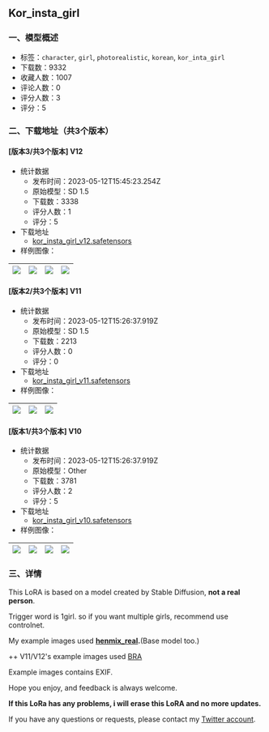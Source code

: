 ## Kor_insta_girl
### 一、模型概述

- 标签：`character`, `girl`, `photorealistic`, `korean`, `kor_inta_girl`
- 下载数：9332
- 收藏人数：1007
- 评论人数：0
- 评分人数：3
- 评分：5

### 二、下载地址（共3个版本）

#### [版本3/共3个版本] V12

- 统计数据
  - 发布时间：2023-05-12T15:45:23.254Z
  - 原始模型：SD 1.5
  - 下载数：3338
  - 评分人数：1
  - 评分：5
- 下载地址
  - [kor_insta_girl_v12.safetensors](https://civitai.com/api/download/models/68895)
- 样例图像：

| <img src="https://image.civitai.com/xG1nkqKTMzGDvpLrqFT7WA/66e0c619-e239-44f2-9892-20b454f07f8c/width=450/768414.jpeg" /> | <img src="https://image.civitai.com/xG1nkqKTMzGDvpLrqFT7WA/777191bc-bf00-4f0b-9fb9-c751016bf38f/width=450/768419.jpeg" /> | <img src="https://image.civitai.com/xG1nkqKTMzGDvpLrqFT7WA/7595740d-5593-429b-9099-2e6a9bc3a180/width=450/768424.jpeg" /> | <img src="https://image.civitai.com/xG1nkqKTMzGDvpLrqFT7WA/13043ace-c2e3-4719-8ab6-d96eda20a27a/width=450/768450.jpeg" /> |
| ---- | ---- | ---- | ---- |

#### [版本2/共3个版本] V11

- 统计数据
  - 发布时间：2023-05-12T15:26:37.919Z
  - 原始模型：SD 1.5
  - 下载数：2213
  - 评分人数：0
  - 评分：0
- 下载地址
  - [kor_insta_girl_v11.safetensors](https://civitai.com/api/download/models/62370)
- 样例图像：

| <img src="https://image.civitai.com/xG1nkqKTMzGDvpLrqFT7WA/1b0a46ba-dba9-4479-92b2-a23a3894db80/width=450/685699.jpeg" /> | <img src="https://image.civitai.com/xG1nkqKTMzGDvpLrqFT7WA/6f182cbb-fb3d-4fa4-aa6d-2bbeb4daf4c9/width=450/685700.jpeg" /> | <img src="https://image.civitai.com/xG1nkqKTMzGDvpLrqFT7WA/a100ba0a-1c54-4ddc-940f-6d438c5b4e97/width=450/685804.jpeg" /> |
| ---- | ---- | ---- |

#### [版本1/共3个版本] V10

- 统计数据
  - 发布时间：2023-05-12T15:26:37.919Z
  - 原始模型：Other
  - 下载数：3781
  - 评分人数：2
  - 评分：5
- 下载地址
  - [kor_insta_girl_v10.safetensors](https://civitai.com/api/download/models/33121)
- 样例图像：

| <img src="https://image.civitai.com/xG1nkqKTMzGDvpLrqFT7WA/c275fc26-570a-4107-3472-28daa5d50a00/width=450/377439.jpeg" /> | <img src="https://image.civitai.com/xG1nkqKTMzGDvpLrqFT7WA/877b3b71-4944-4435-c93b-2699fd1dd900/width=450/377442.jpeg" /> | <img src="https://image.civitai.com/xG1nkqKTMzGDvpLrqFT7WA/a0111528-6ca6-4b0d-7813-ba70f16c2000/width=450/377440.jpeg" /> | <img src="https://image.civitai.com/xG1nkqKTMzGDvpLrqFT7WA/0e6037ee-8e18-41f5-6c1a-9a6e4780f500/width=450/379316.jpeg" /> |
| ---- | ---- | ---- | ---- |


### 三、详情
<p></p><p>This LoRA is based on a model created by Stable Diffusion, <strong>not a real person</strong>.</p><p>Trigger word is 1girl. so if you want multiple girls, recommend use controlnet.</p><p></p><p>My example images used <a target="_blank" rel="ugc" href="https://civitai.com/models/20282/henmixreal"><strong>henmix_real</strong></a><strong>.</strong>(Base model too.)</p><p>++ V11/V12's example images used <a target="_blank" rel="ugc" href="https://civitai.com/models/25494/brabeautiful-realistic-asians-v4">BRA</a></p><p>Example images contains EXIF.</p><p></p><p>Hope you enjoy, and feedback is always welcome.</p><p></p><p><strong>If this LoRa has any problems, i will erase this LoRA and no more updates.</strong></p><p></p><p>If you have any questions or requests, please contact my <a target="_blank" rel="ugc" href="https://twitter.com/Singularity_Ai_">Twitter account</a>.</p><p></p>
